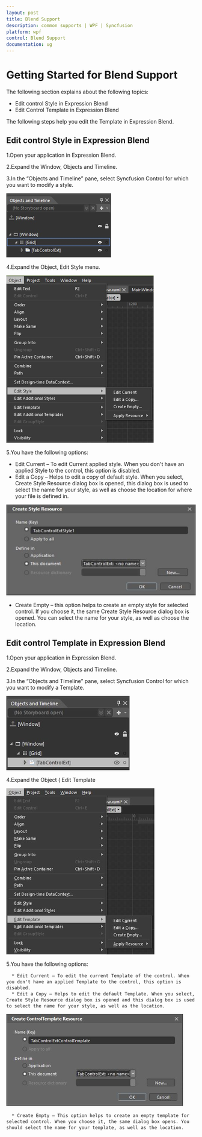 ```yaml
---
layout: post
title: Blend Support
description: common supports | WPF | Syncfusion
platform: wpf
control: Blend Support
documentation: ug
---
```


# Getting Started for Blend Support

The following section explains about the following topics:

* Edit control Style in Expression Blend
* Edit Control Template in Expression Blend

The following steps help you edit the Template in Expression Blend.

## Edit control Style in Expression Blend

1.Open your application in Expression Blend. 

2.Expand the Window, Objects and Timeline.

3.In the “Objects and Timeline” pane, select Syncfusion Control for which you want to modify a style.

![](GettingStarted_images/GettingStarted_img1.jpeg)


4.Expand the Object, Edit Style menu.

![](GettingStarted_images/GettingStarted_img2.jpeg)


5.You have the following options:

   * Edit Current – To edit Current applied style. When you don't have an applied Style to the control, this option is disabled.
   * Edit a Copy – Helps to edit a copy of default style. When you select, Create Style Resource dialog box is opened, this dialog box is used to select the name for your style, as well as choose the location for where your file is defined in. 

![](GettingStarted_images/GettingStarted_img3.jpeg)


   * Create Empty – this option helps to create an empty style for selected control. If you choose it, the same Create Style Resource dialog box is opened. You can select the name for your style, as well as choose the location.

## Edit control Template in Expression Blend

1.Open your application in Expression Blend. 

2.Expand the Window, Objects and Timeline.

3.In the “Objects and Timeline” pane, select Syncfusion Control for which you want to modify a Template.

![](GettingStarted_images/GettingStarted_img4.jpeg)


4.Expand the Object (  Edit Template

![](GettingStarted_images/GettingStarted_img5.jpeg)


5.You have the following options:

      * Edit Current – To edit the current Template of the control. When you don't have an applied Template to the control, this option is disabled.
      * Edit a Copy – Helps to edit the default Template. When you select, Create Style Resource dialog box is opened and this dialog box is used to select the name for your style, as well as the location.

![](GettingStarted_images/GettingStarted_img6.jpeg)


      * Create Empty – This option helps to create an empty template for selected control. When you choose it, the same dialog box opens. You should select the name for your template, as well as the location.

